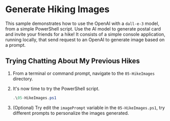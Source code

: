 # Generate Hiking Images

This sample demonstrates how to use the OpenAI with a `dall-e-3` model, from a simple PowerShell script. Use the AI model to generate postal card and invite your friends for a hike! It consists of a simple console application, running locally, that send request to an OpenAI to generate image based on a prompt. 

## Trying Chatting About My Previous Hikes 

1. From a terminal or command prompt, navigate to the `05-HikeImages` directory.
   
2. It's now time to try the PowerShell script.
	```powershell
	.\05-HikeImages.ps1
	```

3. (Optional) Try edit the `imagePrompt` variable in the `05-HikeImages.ps1`, try different prompts to personalize the images generated.